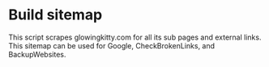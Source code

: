 # Build sitemap

This script scrapes glowingkitty.com for all its sub pages and external links. This sitemap can be used for Google, CheckBrokenLinks, and BackupWebsites.